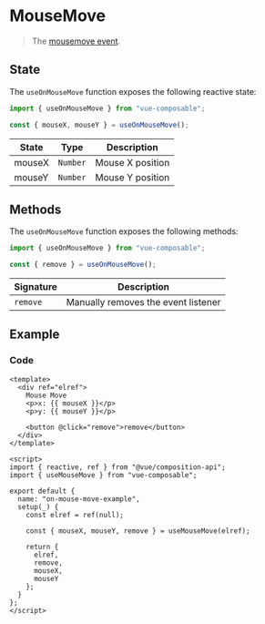 # MouseMove

> The [mousemove event](https://developer.mozilla.org/en-US/docs/Web/API/Element/mousemove_event).

## State

The `useOnMouseMove` function exposes the following reactive state:

```js
import { useOnMouseMove } from "vue-composable";

const { mouseX, mouseY } = useOnMouseMove();
```

| State  | Type     | Description      |
| ------ | -------- | ---------------- |
| mouseX | `Number` | Mouse X position |
| mouseY | `Number` | Mouse Y position |

## Methods

The `useOnMouseMove` function exposes the following methods:

```js
import { useOnMouseMove } from "vue-composable";

const { remove } = useOnMouseMove();
```

| Signature | Description                         |
| --------- | ----------------------------------- |
| `remove`  | Manually removes the event listener |

## Example

<on-mouse-move-example/>

### Code

```vue
<template>
  <div ref="elref">
    Mouse Move
    <p>x: {{ mouseX }}</p>
    <p>y: {{ mouseY }}</p>

    <button @click="remove">remove</button>
  </div>
</template>

<script>
import { reactive, ref } from "@vue/composition-api";
import { useMouseMove } from "vue-composable";

export default {
  name: "on-mouse-move-example",
  setup(_) {
    const elref = ref(null);

    const { mouseX, mouseY, remove } = useMouseMove(elref);

    return {
      elref,
      remove,
      mouseX,
      mouseY
    };
  }
};
</script>
```
